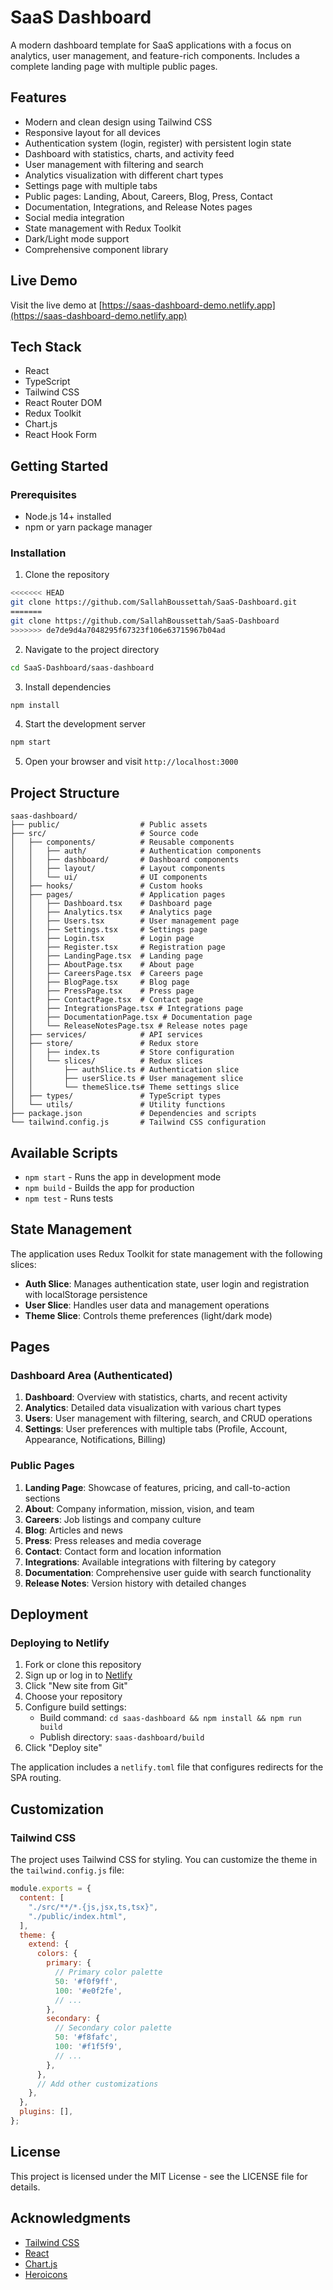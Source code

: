 # SaaS Dashboard

A modern dashboard template for SaaS applications with a focus on analytics, user management, and feature-rich components. Includes a complete landing page with multiple public pages.

## Features

- Modern and clean design using Tailwind CSS
- Responsive layout for all devices
- Authentication system (login, register) with persistent login state
- Dashboard with statistics, charts, and activity feed
- User management with filtering and search
- Analytics visualization with different chart types
- Settings page with multiple tabs
- Public pages: Landing, About, Careers, Blog, Press, Contact
- Documentation, Integrations, and Release Notes pages
- Social media integration
- State management with Redux Toolkit
- Dark/Light mode support
- Comprehensive component library

## Live Demo

Visit the live demo at [https://saas-dashboard-demo.netlify.app](https://saas-dashboard-demo.netlify.app)

## Tech Stack

- React
- TypeScript
- Tailwind CSS
- React Router DOM
- Redux Toolkit
- Chart.js
- React Hook Form

## Getting Started

### Prerequisites

- Node.js 14+ installed
- npm or yarn package manager

### Installation

1. Clone the repository
```bash
<<<<<<< HEAD
git clone https://github.com/SallahBoussettah/SaaS-Dashboard.git
=======
git clone https://github.com/SallahBoussettah/SaaS-Dashboard
>>>>>>> de7de9d4a7048295f67323f106e63715967b04ad
```

2. Navigate to the project directory
```bash
cd SaaS-Dashboard/saas-dashboard
```

3. Install dependencies
```bash
npm install
```

4. Start the development server
```bash
npm start
```

5. Open your browser and visit `http://localhost:3000`

## Project Structure

```
saas-dashboard/
├── public/                  # Public assets
├── src/                     # Source code
│   ├── components/          # Reusable components
│   │   ├── auth/            # Authentication components
│   │   ├── dashboard/       # Dashboard components
│   │   ├── layout/          # Layout components
│   │   └── ui/              # UI components
│   ├── hooks/               # Custom hooks
│   ├── pages/               # Application pages
│   │   ├── Dashboard.tsx    # Dashboard page
│   │   ├── Analytics.tsx    # Analytics page
│   │   ├── Users.tsx        # User management page
│   │   ├── Settings.tsx     # Settings page
│   │   ├── Login.tsx        # Login page
│   │   ├── Register.tsx     # Registration page
│   │   ├── LandingPage.tsx  # Landing page
│   │   ├── AboutPage.tsx    # About page
│   │   ├── CareersPage.tsx  # Careers page
│   │   ├── BlogPage.tsx     # Blog page
│   │   ├── PressPage.tsx    # Press page
│   │   ├── ContactPage.tsx  # Contact page
│   │   ├── IntegrationsPage.tsx # Integrations page
│   │   ├── DocumentationPage.tsx # Documentation page
│   │   └── ReleaseNotesPage.tsx # Release notes page
│   ├── services/            # API services
│   ├── store/               # Redux store
│   │   ├── index.ts         # Store configuration
│   │   └── slices/          # Redux slices
│   │       ├── authSlice.ts # Authentication slice
│   │       ├── userSlice.ts # User management slice
│   │       └── themeSlice.ts# Theme settings slice
│   ├── types/               # TypeScript types
│   └── utils/               # Utility functions
├── package.json             # Dependencies and scripts
└── tailwind.config.js       # Tailwind CSS configuration
```

## Available Scripts

- `npm start` - Runs the app in development mode
- `npm build` - Builds the app for production
- `npm test` - Runs tests

## State Management

The application uses Redux Toolkit for state management with the following slices:

- **Auth Slice**: Manages authentication state, user login and registration with localStorage persistence
- **User Slice**: Handles user data and management operations
- **Theme Slice**: Controls theme preferences (light/dark mode)

## Pages

### Dashboard Area (Authenticated)
1. **Dashboard**: Overview with statistics, charts, and recent activity
2. **Analytics**: Detailed data visualization with various chart types
3. **Users**: User management with filtering, search, and CRUD operations
4. **Settings**: User preferences with multiple tabs (Profile, Account, Appearance, Notifications, Billing)

### Public Pages
1. **Landing Page**: Showcase of features, pricing, and call-to-action sections
2. **About**: Company information, mission, vision, and team
3. **Careers**: Job listings and company culture
4. **Blog**: Articles and news
5. **Press**: Press releases and media coverage
6. **Contact**: Contact form and location information
7. **Integrations**: Available integrations with filtering by category
8. **Documentation**: Comprehensive user guide with search functionality
9. **Release Notes**: Version history with detailed changes

## Deployment

### Deploying to Netlify

1. Fork or clone this repository
2. Sign up or log in to [Netlify](https://www.netlify.com/)
3. Click "New site from Git"
4. Choose your repository
5. Configure build settings:
   - Build command: `cd saas-dashboard && npm install && npm run build`
   - Publish directory: `saas-dashboard/build`
6. Click "Deploy site"

The application includes a `netlify.toml` file that configures redirects for the SPA routing.

## Customization

### Tailwind CSS

The project uses Tailwind CSS for styling. You can customize the theme in the `tailwind.config.js` file:

```js
module.exports = {
  content: [
    "./src/**/*.{js,jsx,ts,tsx}",
    "./public/index.html",
  ],
  theme: {
    extend: {
      colors: {
        primary: {
          // Primary color palette
          50: '#f0f9ff',
          100: '#e0f2fe',
          // ...
        },
        secondary: {
          // Secondary color palette
          50: '#f8fafc',
          100: '#f1f5f9',
          // ...
        },
      },
      // Add other customizations
    },
  },
  plugins: [],
};
```

## License

This project is licensed under the MIT License - see the LICENSE file for details.

## Acknowledgments

- [Tailwind CSS](https://tailwindcss.com/)
- [React](https://reactjs.org/)
- [Chart.js](https://www.chartjs.org/)
- [Heroicons](https://heroicons.com/)
